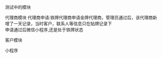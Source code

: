 测试中的模块

代理商模块
    代理商申请:铁牌代理商申请金牌代理商，管理员通过后，该代理商新增了一天记录，当时客户，联系人等信息只在贴牌记录下   
               申请通过后微信小程序,还是处于铁牌状态


客户模块


小程序
    

